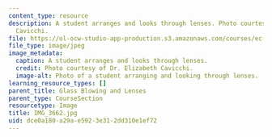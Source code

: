 ```yaml
---
content_type: resource
description: A student arranges and looks through lenses. Photo courtesy of Dr. Elizabeth
  Cavicchi.
file: https://ol-ocw-studio-app-production.s3.amazonaws.com/courses/ec-050-recreate-experiments-from-history-inform-the-future-from-the-past-galileo-january-iap-2010/dce0a180a29ae5923e312dd310e1ef72_IMG_3662.jpg
file_type: image/jpeg
image_metadata:
  caption: A student arranges and looks through lenses.
  credit: Photo courtesy of Dr. Elizabeth Cavicchi.
  image-alt: Photo of a student arranging and looking through lenses.
learning_resource_types: []
parent_title: Glass Blowing and Lenses
parent_type: CourseSection
resourcetype: Image
title: IMG_3662.jpg
uid: dce0a180-a29a-e592-3e31-2dd310e1ef72
---
```

